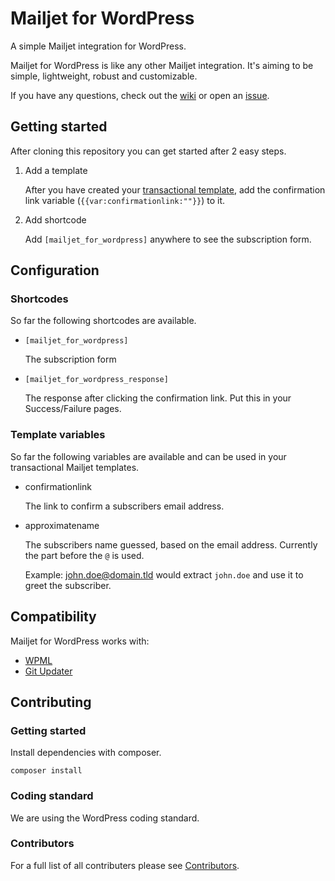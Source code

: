 # Mailjet for WordPress
A simple Mailjet integration for WordPress.

Mailjet for WordPress is like any other Mailjet integration. It's aiming to be simple, lightweight, robust and customizable.

If you have any questions, check out the [wiki](https://github.com/grandeljay/grandeljay-mailjet-for-wordpress/wiki) or open an [issue](https://github.com/grandeljay/grandeljay-mailjet-for-wordpress/issues).


## Getting started
After cloning this repository you can get started after 2 easy steps.

1. Add a template

    After you have created your [transactional template](https://app.mailjet.com/templates/transactional),
	add the confirmation link variable (`{{var:confirmationlink:""}}`) to it.

1. Add shortcode

    Add `[mailjet_for_wordpress]` anywhere to see the subscription form.

## Configuration

### Shortcodes
So far the following shortcodes are available.

* `[mailjet_for_wordpress]`

  The subscription form

* `[mailjet_for_wordpress_response]`

  The response after clicking the confirmation link. Put this in your Success/Failure pages.

### Template variables
So far the following variables are available and can be used in your transactional Mailjet templates.

* confirmationlink

    The link to confirm a subscribers email address.

* approximatename

    The subscribers name guessed, based on the email address. Currently the part before the `@` is used.

	Example:
	john.doe@domain.tld would extract `john.doe` and use it to greet the subscriber.


## Compatibility

Mailjet for WordPress works with:

* [WPML](https://wpml.org/)
* [Git Updater](https://github.com/afragen/git-updater)


## Contributing

### Getting started
Install dependencies with composer.
```
composer install
```

### Coding standard
We are using the WordPress coding standard.

### Contributors
For a full list of all contributers please see [Contributors](https://github.com/grandeljay/grandeljay-mailjet-for-wordpress/graphs/contributors).
